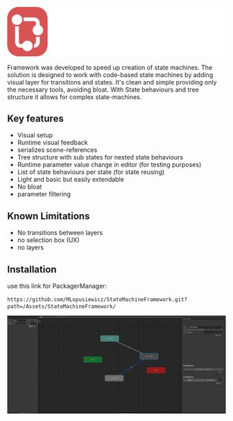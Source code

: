  
![Logo](Images/LogoWithText.png) 

Framework was developed to speed up creation of state machines. The solution is designed to work with code-based state machines by adding visual layer for transitions and states.  It's clean and simple providing only the necessary tools, avoiding bloat. With State behaviours and tree structure it allows for complex state-machines.


## Key features
- Visual setup 
- Runtime visual feedback
- serializes scene-references
- Tree structure with sub states for nested state behaviours
- Runtime  parameter value change in editor (for testing purposes)
- List of state behaviours per state (for state reusing)
- Light and basic but easily extendable 
- No bloat
- parameter filtering
## Known Limitations
- No transitions between layers 
- no selection box (UX) 
- no layers
## Installation
use this link for PackagerManager:
```
https://github.com/MLopusiewicz/StateMachineFramework.git?path=/Assets/StateMachineFramework/
```
 


![Look up](Images/LookUp.png)
